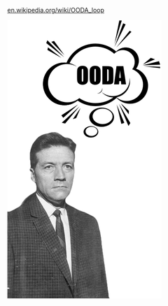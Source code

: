 [en.wikipedia.org/wiki/OODA_loop](https://en.wikipedia.org/wiki/OODA_loop)


![](images/john-boyd.png)

